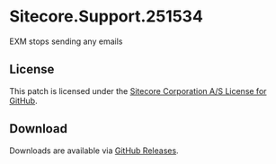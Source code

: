 # Sitecore.Support.251534
EXM stops sending any emails

## License  
This patch is licensed under the [Sitecore Corporation A/S License for GitHub](https://github.com/sitecoresupport/Sitecore.Support.251534/blob/master/LICENSE).  

## Download  
Downloads are available via [GitHub Releases](https://github.com/sitecoresupport/Sitecore.Support.251534/releases).  
